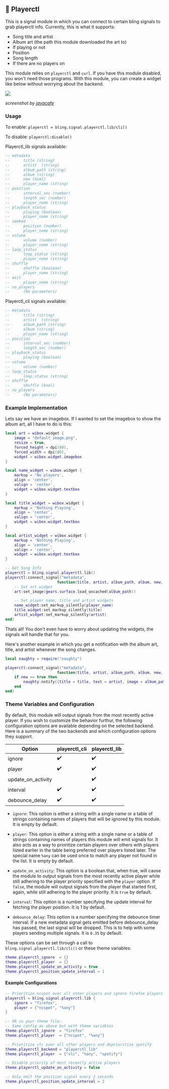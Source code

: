 ## 🎵 Playerctl <!-- {docsify-ignore} -->

This is a signal module in which you can connect to certain bling signals to grab playerctl info. Currently, this is what it supports:

- Song title and artist
- Album art (the path this module downloaded the art to)
- If playing or not
- Position
- Song length
- If there are no players on

This module relies on `playerctl` and `curl`. If you have this module disabled, you won't need those programs. With this module, you can create a widget like below without worrying about the backend.

![](https://user-images.githubusercontent.com/33443763/107377569-fa807900-6a9f-11eb-93c1-174c58eb7bf1.png)

*screenshot by [javacafe](https://github.com/JavaCafe01)*

### Usage

To enable: `playerctl = bling.signal.playerctl.lib/cli()`

To disable: `playerctl:disable()`

Playerctl_lib signals available:
```lua
-- metadata
--      title (string)
--      artist  (string)
--      album_path (string)
--      album (string)
--      new (bool)
--      player_name (string)
-- position
--      interval_sec (number)
--      length_sec (number)
--      player_name (string)
-- playback_status
--      playing (boolean)
--      player_name (string)
-- seeked
--      position (number)
--      player_name (string)
-- volume
--      volume (number)
--      player_name (string)
-- loop_status
--      loop_status (string)
--      player_name (string)
-- shuffle
--      shuffle (boolean)
--      player_name (string)
-- exit
--      player_name (string)
-- no_players
--      (No parameters)
```

Playerctl_cli signals available:
```LUA
-- metadata
--      title (string)
--      artist  (string)
--      album_path (string)
--      album (string)
--      player_name (string)
-- position
--      interval_sec (number)
--      length_sec (number)
-- playback_status
--      playing (boolean)
-- volume
--      volume (number)
-- loop_status
--      loop_status (string)
-- shuffle
--      shuffle (bool)
-- no_players
--      (No parameters)
```

### Example Implementation

Lets say we have an imagebox. If I wanted to set the imagebox to show the album art, all I have to do is this:
```lua
local art = wibox.widget {
    image = "default_image.png",
    resize = true,
    forced_height = dpi(80),
    forced_width = dpi(80),
    widget = wibox.widget.imagebox
}

local name_widget = wibox.widget {
    markup = 'No players',
    align = 'center',
    valign = 'center',
    widget = wibox.widget.textbox
}

local title_widget = wibox.widget {
    markup = 'Nothing Playing',
    align = 'center',
    valign = 'center',
    widget = wibox.widget.textbox
}

local artist_widget = wibox.widget {
    markup = 'Nothing Playing',
    align = 'center',
    valign = 'center',
    widget = wibox.widget.textbox
}

-- Get Song Info
playerctl = bling.signal.playerctl.lib()
playerctl:connect_signal("metadata",
                       function(title, artist, album_path, album, new, player_name)
    -- Set art widget
    art:set_image(gears.surface.load_uncached(album_path))

    -- Set player name, title and artist widgets
    name_widget:set_markup_silently(player_name)
    title_widget:set_markup_silently(title)
    artist_widget:set_markup_silently(artist)
end)
```
Thats all! You don't even have to worry about updating the widgets, the signals will handle that for you.

Here's another example in which you get a notification with the album art, title, and artist whenever the song changes.

```lua
local naughty = require("naughty")

playerctl:connect_signal("metadata",
                       function(title, artist, album_path, album, new, player_name)
    if new == true then
        naughty.notify({title = title, text = artist, image = album_path})
    end
end)
```

### Theme Variables and Configuration
By default, this module will output signals from the most recently active player. If you wish to customize the behavior furthur, the following configuration options are available depending on the selected backend. Here is a summary of the two backends and which configuration options they support.

| Option              | playerctl_cli      | playerctl_lib      |
| ------------------- | ------------------ | ------------------ |
| ignore              | :heavy_check_mark: | :heavy_check_mark: |
| player              | :heavy_check_mark: | :heavy_check_mark: |
| update_on_activity  |                    | :heavy_check_mark: |
| interval            | :heavy_check_mark: | :heavy_check_mark: |
| debounce_delay      | :heavy_check_mark: | :heavy_check_mark: |

- `ignore`: This option is either a string with a single name or a table of strings containing names of players that will be ignored by this module. It is empty by default.

- `player`: This option is either a string with a single name or a table of strings containing names of players this module will emit signals for. It also acts as a way to prioritize certain players over others with players listed earlier in the table being preferred over players listed later. The special name `%any` can be used once to match any player not found in the list. It is empty by default.

- `update_on_activity`: This option is a boolean that, when true, will cause the module to output signals from the most recently active player while still adhering to the player priority specified with the `player` option. If `false`, the module will output signals from the player that started first, again, while still adhering to the player priority. It is `true` by default.

- `interval`: This option is a number specifying the update interval for fetching the player position. It is 1 by default.

- `debounce_delay`: This option is a number specifying the debounce timer interval. If a new metadata signal gets emitted before debounce_delay has passed, the last signal will be dropped.
This is to help with some players sending multiple signals. It is `0.35` by default.

These options can be set through a call to `bling.signal.playerctl.lib/cli()` or these theme variables:
```lua
theme.playerctl_ignore  = {}
theme.playerctl_player  = {}
theme.playerctl_update_on_activity = true
theme.playerctl_position_update_interval = 1
```

#### Example Configurations
```lua
-- Prioritize ncspot over all other players and ignore firefox players (e.g. YouTube and Twitch tabs) completely
playerctl = bling.signal.playerctl.lib {
    ignore = "firefox",
    player = {"ncspot", "%any"}
}

-- OR in your theme file:
-- Same config as above but with theme variables
theme.playerctl_ignore  = "firefox"
theme.playerctl_player  = {"ncspot", "%any"}

-- Prioritize vlc over all other players and deprioritize spotify
theme.playerctl_backend = "playerctl_lib"
theme.playerctl_player  = {"vlc", "%any", "spotify"}

-- Disable priority of most recently active players
theme.playerctl_update_on_activity = false

-- Only emit the position signal every 2 seconds
theme.playerctl_position_update_interval = 2
```
